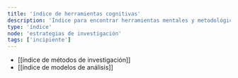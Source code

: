 ```yaml
---
title: 'índice de herramientas cognitivas'
description: 'Índice para encontrar herramientas mentales y metodológicas para hacer investigación'
type: 'índice'
node: 'estrategias de investigación'
tags: ['incipiente']
---
```


- [[índice de métodos de investigación]]
- [[índice de modelos de análisis]]
